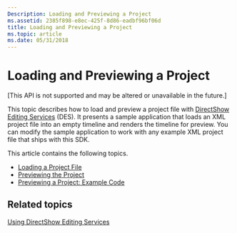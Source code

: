 ```yaml
---
Description: Loading and Previewing a Project
ms.assetid: 2385f898-e8ec-425f-8d86-eadbf96bf06d
title: Loading and Previewing a Project
ms.topic: article
ms.date: 05/31/2018
---
```


# Loading and Previewing a Project

\[This API is not supported and may be altered or unavailable in the future.\]

This topic describes how to load and preview a project file with [DirectShow Editing Services](directshow-editing-services.md) (DES). It presents a sample application that loads an XML project file into an empty timeline and renders the timeline for preview. You can modify the sample application to work with any example XML project file that ships with this SDK.

This article contains the following topics.

-   [Loading a Project File](loading-a-project-file.md)
-   [Previewing the Project](previewing-the-project.md)
-   [Previewing a Project: Example Code](previewing-a-project--example-code.md)

## Related topics

<dl> <dt>

[Using DirectShow Editing Services](using-directshow-editing-services.md)
</dt> </dl>

 

 



